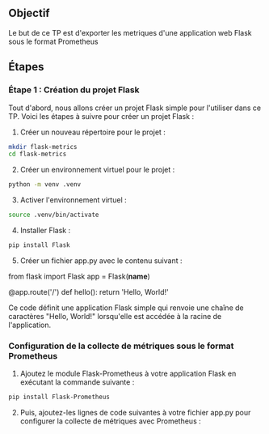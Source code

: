 ## Objectif
Le but de ce TP est d'exporter les metriques d'une application web Flask sous le format Prometheus 


## Étapes

### Étape 1 : Création du projet Flask 
Tout d'abord, nous allons créer un projet Flask simple pour l'utiliser dans ce TP. Voici les étapes à suivre pour créer un projet Flask :

1. Créer un nouveau répertoire pour le projet :

```bash
mkdir flask-metrics
cd flask-metrics
```

2. Créer un environnement virtuel pour le projet :

```bash
python -m venv .venv
```

3. Activer l'environnement virtuel :

```bash
source .venv/bin/activate
```

4. Installer Flask :

```bash
pip install Flask
```

5. Créer un fichier app.py avec le contenu suivant :

from flask import Flask
app = Flask(__name__)

@app.route('/')
def hello():
    return 'Hello, World!'


Ce code définit une application Flask simple qui renvoie une chaîne de caractères "Hello, World!" lorsqu'elle est accédée à la racine de l'application.

### Configuration de la collecte de métriques sous le format Prometheus

1. Ajoutez le module Flask-Prometheus à votre application Flask en exécutant la commande suivante :

```bash
pip install Flask-Prometheus
```

2. Puis, ajoutez-les lignes de code suivantes à votre fichier app.py pour configurer la collecte de métriques avec Prometheus :


